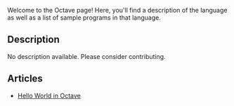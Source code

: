 Welcome to the Octave page! Here, you'll find a description of the language as well as a list of sample programs in that language.

## Description

No description available. Please consider contributing.

## Articles

- [Hello World in Octave](https://sampleprograms.io/projects/hello-world/octave)
